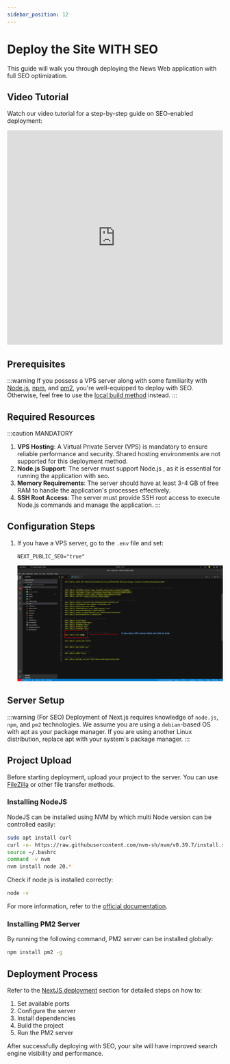 ```yaml
---
sidebar_position: 12
---
```


# Deploy the Site WITH SEO

This guide will walk you through deploying the News Web application with full SEO optimization.

## Video Tutorial

Watch our video tutorial for a step-by-step guide on SEO-enabled deployment:

<iframe width="100%" height="500" style={{borderRadius: "12px", marginTop: "0px"}}
    src="https://www.youtube.com/embed/WJGKl9hWz8s?si=IgEYgirvIgTYNz5A"
    title="YouTube video player" frameBorder="0"
    allow="accelerometer; autoplay; clipboard-write; encrypted-media; gyroscope; picture-in-picture; web-share"
    referrerPolicy="strict-origin-when-cross-origin" allowFullScreen></iframe>

## Prerequisites

:::warning
If you possess a VPS server along with some familiarity with [Node.js](https://nodejs.org/docs/latest/api/), [npm](https://docs.npmjs.com/), and [pm2](https://pm2.keymetrics.io/docs/usage/quick-start/), you're well-equipped to deploy with SEO. Otherwise, feel free to use the [local build method](local-build) instead.
:::

## Required Resources
:::caution MANDATORY
1. **VPS Hosting**: A Virtual Private Server (VPS) is mandatory to ensure reliable performance and security. Shared hosting environments are not supported for this deployment method.
2. **Node.js Support**: The server must support Node.js , as it is essential for running the application with seo.
3. **Memory Requirements**: The server should have at least 3-4 GB of free RAM to handle the application's processes effectively.
4. **SSH Root Access**: The server must provide SSH root access to execute Node.js commands and manage the application.
:::

## Configuration Steps

1. If you have a VPS server, go to the `.env` file and set:

   ```
   NEXT_PUBLIC_SEO="true"
   ```

   ![SEO Configuration](/images/web/next_public_seo.png)

## Server Setup
:::warning
(For SEO) Deployment of Next.js requires knowledge of `node.js`, `npm`, and `pm2` technologies. We assume you are using a `debian`-based OS with apt as your package manager. If you are using another Linux distribution, replace apt with your system's package manager.
:::


## Project Upload

Before starting deployment, upload your project to the server. You can use [FileZilla](https://filezilla-project.org/download.php) or other file transfer methods.

### Installing NodeJS

NodeJS can be installed using NVM by which multi Node version can be controlled easily:

```bash
sudo apt install curl
curl -o- https://raw.githubusercontent.com/nvm-sh/nvm/v0.39.7/install.sh | bash
source ~/.bashrc
command -v nvm
nvm install node 20.*
```

Check if node js is installed correctly:

```bash
node -v
```

For more information, refer to the [official documentation](https://nodejs.org/docs/latest/api/).

### Installing PM2 Server

By running the following command, PM2 server can be installed globally:

```bash
npm install pm2 -g
```

## Deployment Process

Refer to the [NextJS deployment](nextjsdeploy.md) section for detailed steps on how to:

1. Set available ports
2. Configure the server
3. Install dependencies
4. Build the project
5. Run the PM2 server

After successfully deploying with SEO, your site will have improved search engine visibility and performance.
